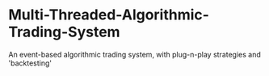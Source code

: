 # Multi-Threaded-Algorithmic-Trading-System
An event-based algorithmic trading system, with plug-n-play strategies and 'backtesting'
